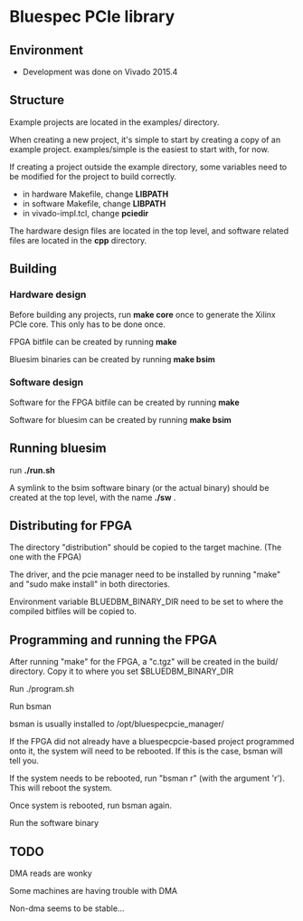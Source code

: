 # Bluespec PCIe library

## Environment

- Development was done on Vivado 2015.4

## Structure

Example projects are located in the examples/ directory.

When creating a new project, it's simple to start by creating a copy of
an example project. examples/simple is the easiest to start with, for now.

If creating a project outside the example directory, some variables need to be
modified for the project to build correctly.

- in hardware Makefile, change **LIBPATH**
- in software Makefile, change **LIBPATH**
- in vivado-impl.tcl, change **pciedir**

The hardware design files are located in the top level, and software related
files are located in the **cpp** directory.

## Building

### Hardware design

Before building any projects, run **make core** once to generate the Xilinx PCIe
core. This only has to be done once.

FPGA bitfile can be created by running **make**

Bluesim binaries can be created by running **make bsim**

### Software design

Software for the FPGA bitfile can be created by running **make**

Software for bluesim can be created by running **make bsim**

## Running bluesim

run **./run.sh**

A symlink to the bsim software binary (or the actual binary) should be created
at the top level, with the name **./sw** . 

## Distributing for FPGA

The directory "distribution" should be copied to the target machine. (The one
with the FPGA)

The driver, and the pcie manager need to be installed by running "make" and
"sudo make install" in both directories.

Environment variable BLUEDBM_BINARY_DIR need to be set to where the compiled
bitfiles will be copied to.

## Programming and running the FPGA

After running "make" for the FPGA, a "c.tgz" will be created in the build/
directory. Copy it to where you set $BLUEDBM_BINARY_DIR

Run ./program.sh

Run bsman

bsman is usually installed to /opt/bluespecpcie\_manager/

If the FPGA did not already have a bluespecpcie-based project programmed onto
it, the system will need to be rebooted. If this is the case,
bsman will tell you.

If the system needs to be rebooted, run "bsman r" (with the
argument 'r'). This will reboot the system.

Once system is rebooted, run bsman again.

Run the software binary

## TODO

DMA reads are wonky

Some machines are having trouble with DMA

Non-dma seems to be stable...


